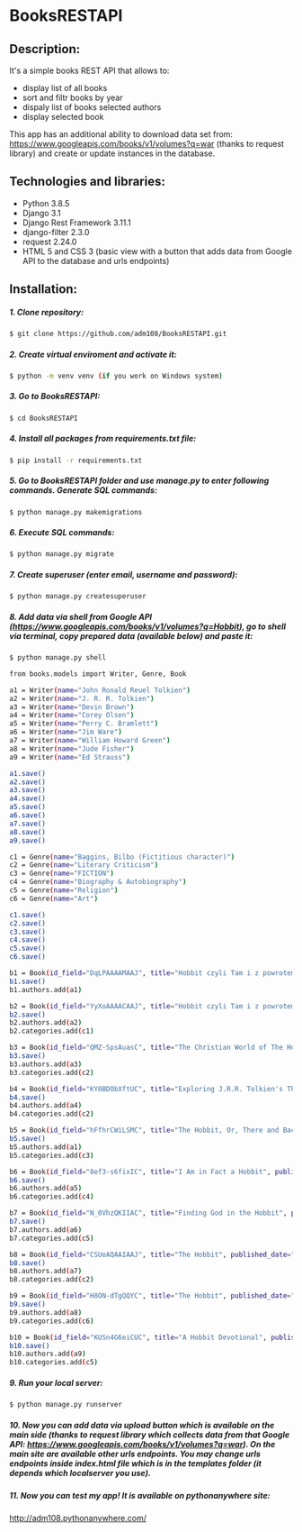 # BooksRESTAPI

## Description:
It's a simple books REST API that allows to:
- display list of all books
- sort and filtr books by year
- dispaly list of books selected authors
- display selected book

This app has an additional ability to download data set from: https://www.googleapis.com/books/v1/volumes?q=war (thanks to request library) and create or update instances in the database.

## Technologies and libraries:
- Python 3.8.5
- Django 3.1
- Django Rest Framework 3.11.1
- django-filter 2.3.0
- request 2.24.0
- HTML 5 and CSS 3 (basic view with a button that adds data from Google API to the database and urls endpoints)

## Installation:
##### 1. Clone repository:
```sh
$ git clone https://github.com/adm108/BooksRESTAPI.git
```
##### 2. Create virtual enviroment and activate it:
```sh
$ python -m venv venv (if you work on Windows system)
```
##### 3. Go to BooksRESTAPI:
```sh
$ cd BooksRESTAPI
```
##### 4. Install all packages from requirements.txt file:
```sh
$ pip install -r requirements.txt
```
##### 5. Go to BooksRESTAPI folder and use manage.py to enter following commands. Generate SQL commands:
```sh
$ python manage.py makemigrations
```
##### 6. Execute SQL commands:
```sh
$ python manage.py migrate
```
##### 7. Create superuser (enter email, username and password):
```sh
$ python manage.py createsuperuser
```
##### 8. Add data via shell from Google API (https://www.googleapis.com/books/v1/volumes?q=Hobbit), go to shell via terminal, copy prepared data (available below) and paste it:
```sh
$ python manage.py shell
```
```sh
from books.models import Writer, Genre, Book

a1 = Writer(name="John Ronald Reuel Tolkien")
a2 = Writer(name="J. R. R. Tolkien")
a3 = Writer(name="Devin Brown")
a4 = Writer(name="Corey Olsen")
a5 = Writer(name="Perry C. Bramlett")
a6 = Writer(name="Jim Ware")
a7 = Writer(name="William Howard Green")
a8 = Writer(name="Jude Fisher")
a9 = Writer(name="Ed Strauss")

a1.save()
a2.save()
a3.save()
a4.save()
a5.save()
a6.save()
a7.save()
a8.save()
a9.save()

c1 = Genre(name="Baggins, Bilbo (Fictitious character)")
c2 = Genre(name="Literary Criticism")
c3 = Genre(name="FICTION")
c4 = Genre(name="Biography & Autobiography")
c5 = Genre(name="Religion")
c6 = Genre(name="Art")

c1.save()
c2.save()
c3.save()
c4.save()
c5.save()
c6.save()

b1 = Book(id_field="DqLPAAAAMAAJ", title="Hobbit czyli Tam i z powrotem", published_date="1985", average_rating=None, ratings_count=0, thumbnail="http://books.google.com/books/contentid=DqLPAAAAMAAJ&printsec=frontcover&img=1&zoom=1&source=gbs_api")
b1.save()
b1.authors.add(a1)

b2 = Book(id_field="YyXoAAAACAAJ", title="Hobbit czyli Tam i z powrotem", published_date="2004", average_rating=5.0, ratings_count=2, thumbnail="http://books.google.com/books/content?id=YyXoAAAACAAJ&printsec=frontcover&img=1&zoom=1&source=gbs_api")
b2.save()
b2.authors.add(a2)
b2.categories.add(c1)

b3 = Book(id_field="QMZ-SpsAuasC", title="The Christian World of The Hobbit", published_date="2012", average_rating=4.5, ratings_count=5, thumbnail="http://books.google.com/books/content?id=QMZ-SpsAuasC&printsec=frontcover&img=1&zoom=1&edge=curl&source=gbs_api")
b3.save()
b3.authors.add(a3)
b3.categories.add(c2)

b4 = Book(id_field="KY0BDObXftUC", title="Exploring J.R.R. Tolkien's The Hobbit", published_date="2012", average_rating=4.0, ratings_count=8, thumbnail="http://books.google.com/books/content?id=KY0BDObXftUC&printsec=frontcover&img=1&zoom=1&edge=curl&source=gbs_api")
b4.save()
b4.authors.add(a4)
b4.categories.add(c2)

b5 = Book(id_field="hFfhrCWiLSMC", title="The Hobbit, Or, There and Back Again", published_date="1982", average_rating=4.0, ratings_count=2649, thumbnail="http://books.google.com/books/content?id=hFfhrCWiLSMC&printsec=frontcover&img=1&zoom=1&source=gbs_api")
b5.save()
b5.authors.add(a1)
b5.categories.add(c3)

b6 = Book(id_field="8ef3-s6fixIC", title="I Am in Fact a Hobbit", published_date="2003", average_rating=5.0, ratings_count=2, thumbnail="http://books.google.com/books/content?id=8ef3-s6fixIC&printsec=frontcover&img=1&zoom=1&edge=curl&source=gbs_api")
b6.save()
b6.authors.add(a5)
b6.categories.add(c4)

b7 = Book(id_field="N_0VhzQKIIAC", title="Finding God in the Hobbit", published_date="2006", average_rating=4.5, ratings_count=13, thumbnail="http://books.google.com/books/content?id=N_0VhzQKIIAC&printsec=frontcover&img=1&zoom=1&edge=curl&source=gbs_api")
b7.save()
b7.authors.add(a6)
b7.categories.add(c5)

b8 = Book(id_field="CSUeAQAAIAAJ", title="The Hobbit", published_date="1995", average_rating=None, ratings_count=0, thumbnail="http://books.google.com/books/content?id=CSUeAQAAIAAJ&printsec=frontcover&img=1&zoom=1&source=gbs_api")
b8.save()
b8.authors.add(a7)
b8.categories.add(c2)

b9 = Book(id_field="H8ON-dTgQQYC", title="The Hobbit", published_date="2012", average_rating=4.5, ratings_count=8, thumbnail="http://books.google.com/books/content?id=H8ON-dTgQQYC&printsec=frontcover&img=1&zoom=1&edge=curl&source=gbs_api")
b9.save()
b9.authors.add(a8)
b9.categories.add(c6)

b10 = Book(id_field="KUSn4G6eiCUC", title="A Hobbit Devotional", published_date="2012", average_rating=4.0, ratings_count=7, thumbnail="http://books.google.com/books/content?id=KUSn4G6eiCUC&printsec=frontcover&img=1&zoom=1&edge=curl&source=gbs_api")
b10.save()
b10.authors.add(a9)
b10.categories.add(c5)
```
##### 9. Run your local server:
```sh
$ python manage.py runserver
```
##### 10. Now you can add data via upload button which is available on the main side (thanks to request library which collects data from that Google API: https://www.googleapis.com/books/v1/volumes?q=war). On the main site are available other urls endpoints. You may change urls endpoints inside index.html file which is in the templates folder (it depends which localserver you use).

##### 11. Now you can test my app! It is available on pythonanywhere site:
http://adm108.pythonanywhere.com/
